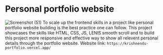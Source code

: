 # Personal portfolio website
![Screenshot (51)](https://github.com/Krishnendu-1/portfolio.github.io/assets/116032373/963f8d76-408f-45fe-94be-4bca9feec637)
To scale up the frontend skills in a project like personal portfolio website building is the best practice one can follow. This project showcases the skills like HTML, CSS, JS, LENIS smooth scroll and to build this project more responsive and effective way to show all relevent personal details through the portfolio website.
 Website link: `https://krishnendu-portfolio.vercel.app/`

